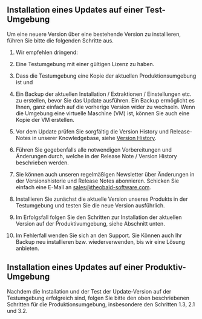 ## Installation eines Updates auf einer Test-Umgebung

Um eine neuere Version über eine bestehende Version zu installieren, führen Sie bitte die folgenden Schritte aus. 

1. Wir empfehlen dringend: 
  1. Eine Testumgebung mit einer gültigen Lizenz zu haben.
  2. Dass die Testumgebung eine Kopie der aktuellen Produktionsumgebung ist und 
  3. Ein Backup der aktuellen Installation / Extraktionen / Einstellungen etc. zu erstellen, bevor Sie das Update ausführen. Ein Backup ermöglicht es Ihnen, ganz einfach auf die vorherige Version wider zu wechseln. Wenn die Umgebung eine virtuelle Maschine (VM) ist, können Sie auch eine Kopie der VM erstellen. 

2. Vor dem Update prüfen Sie sorgfältig die Version History und Release-Notes in unserer Knowledgebase, siehe [Version History](https://kb.theobald-software.com/version-history).
  1. Führen Sie gegebenfalls alle notwendigen Vorbereitungen und Änderungen durch, welche in der Release Note / Version History beschrieben werden.
  2. Sie können auch unseren regelmäßigen Newsletter über Änderungen in der Versionshistorie und Release Notes abonnieren. Schicken Sie einfach eine E-Mail an sales@theobald-software.com. 


3. Installieren Sie zunächst die aktuelle Version unseres Produkts in der Testumgebung und testen Sie die neue Version ausführlich.
  1. Im Erfolgsfall folgen Sie den Schritten zur Installation der aktuellen Version auf der Produktivumgebung, siehe Abschnitt unten. 
  2. Im Fehlerfall wenden Sie sich an den Support. Sie Können auch Ihr Backup neu installieren bzw. wiederverwenden, bis wir eine Lösung anbieten.

## Installation eines Updates auf einer Produktiv-Umgebung

Nachdem die Installation und der Test der Update-Version auf der Testumgebung erfolgreich sind, folgen Sie bitte den oben beschriebenen Schritten für die Produktionsumgebung, insbesondere den Schritten 1.3, 2.1 und 3.2. 